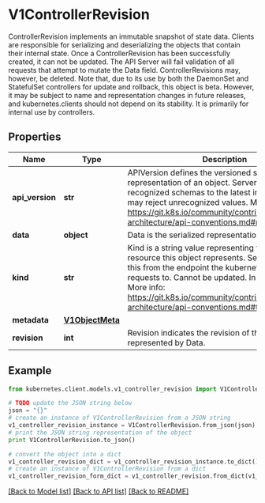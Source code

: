 # V1ControllerRevision

ControllerRevision implements an immutable snapshot of state data. Clients are responsible for serializing and deserializing the objects that contain their internal state. Once a ControllerRevision has been successfully created, it can not be updated. The API Server will fail validation of all requests that attempt to mutate the Data field. ControllerRevisions may, however, be deleted. Note that, due to its use by both the DaemonSet and StatefulSet controllers for update and rollback, this object is beta. However, it may be subject to name and representation changes in future releases, and kubernetes.clients should not depend on its stability. It is primarily for internal use by controllers.

## Properties
Name | Type | Description | Notes
------------ | ------------- | ------------- | -------------
**api_version** | **str** | APIVersion defines the versioned schema of this representation of an object. Servers should convert recognized schemas to the latest internal value, and may reject unrecognized values. More info: https://git.k8s.io/community/contributors/devel/sig-architecture/api-conventions.md#resources | [optional] 
**data** | **object** | Data is the serialized representation of the state. | [optional] 
**kind** | **str** | Kind is a string value representing the REST resource this object represents. Servers may infer this from the endpoint the kubernetes.client submits requests to. Cannot be updated. In CamelCase. More info: https://git.k8s.io/community/contributors/devel/sig-architecture/api-conventions.md#types-kinds | [optional] 
**metadata** | [**V1ObjectMeta**](V1ObjectMeta.md) |  | [optional] 
**revision** | **int** | Revision indicates the revision of the state represented by Data. | 

## Example

```python
from kubernetes.client.models.v1_controller_revision import V1ControllerRevision

# TODO update the JSON string below
json = "{}"
# create an instance of V1ControllerRevision from a JSON string
v1_controller_revision_instance = V1ControllerRevision.from_json(json)
# print the JSON string representation of the object
print V1ControllerRevision.to_json()

# convert the object into a dict
v1_controller_revision_dict = v1_controller_revision_instance.to_dict()
# create an instance of V1ControllerRevision from a dict
v1_controller_revision_form_dict = v1_controller_revision.from_dict(v1_controller_revision_dict)
```
[[Back to Model list]](../README.md#documentation-for-models) [[Back to API list]](../README.md#documentation-for-api-endpoints) [[Back to README]](../README.md)


